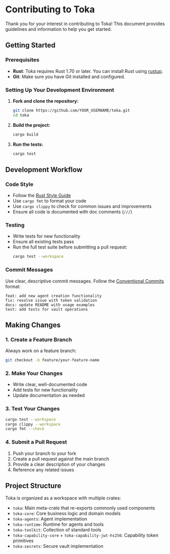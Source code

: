 # Contributing to Toka

Thank you for your interest in contributing to Toka! This document provides guidelines and information to help you get started.

## Getting Started

### Prerequisites

- **Rust**: Toka requires Rust 1.70 or later. You can install Rust using [rustup](https://rustup.rs/).
- **Git**: Make sure you have Git installed and configured.

### Setting Up Your Development Environment

1. **Fork and clone the repository:**
   ```bash
   git clone https://github.com/YOUR_USERNAME/toka.git
   cd toka
   ```

2. **Build the project:**
   ```bash
   cargo build
   ```

3. **Run the tests:**
   ```bash
   cargo test
   ```

## Development Workflow

### Code Style

- Follow the [Rust Style Guide](https://doc.rust-lang.org/1.0.0/style/style/naming/README.html)
- Use `cargo fmt` to format your code
- Use `cargo clippy` to check for common issues and improvements
- Ensure all code is documented with doc comments (`///`)

### Testing

- Write tests for new functionality
- Ensure all existing tests pass
- Run the full test suite before submitting a pull request:
  ```bash
  cargo test --workspace
  ```

### Commit Messages

Use clear, descriptive commit messages. Follow the [Conventional Commits](https://www.conventionalcommits.org/) format:

```
feat: add new agent creation functionality
fix: resolve issue with token validation
docs: update README with usage examples
test: add tests for vault operations
```

## Making Changes

### 1. Create a Feature Branch

Always work on a feature branch:

```bash
git checkout -b feature/your-feature-name
```

### 2. Make Your Changes

- Write clear, well-documented code
- Add tests for new functionality
- Update documentation as needed

### 3. Test Your Changes

```bash
cargo test --workspace
cargo clippy --workspace
cargo fmt --check
```

### 4. Submit a Pull Request

1. Push your branch to your fork
2. Create a pull request against the main branch
3. Provide a clear description of your changes
4. Reference any related issues

## Project Structure

Toka is organized as a workspace with multiple crates:

- `toka`: Main meta-crate that re-exports commonly used components
- `toka-core`: Core business logic and domain models
- `toka-agents`: Agent implementation
- `toka-runtime`: Runtime for agents and tools
- `toka-toolkit`: Collection of standard tools
- `toka-capability-core` + `toka-capability-jwt-hs256`: Capability token primitives
- `toka-secrets`: Secure vault implementation